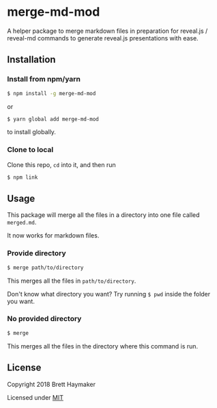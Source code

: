 # merge-md-mod 


A helper package to merge markdown files in preparation for reveal.js / reveal-md commands to generate reveal.js presentations with ease.

## Installation

### Install from npm/yarn

```bash
$ npm install -g merge-md-mod
```

or

```bash
$ yarn global add merge-md-mod
```

to install globally.

### Clone to local

Clone this repo, `cd` into it, and then run

```bash
$ npm link
```

## Usage

This package will merge all the files in a directory into one file called `merged.md`.

It now works for markdown files.

### Provide directory

```bash
$ merge path/to/directory
```

This merges all the files in `path/to/directory`.

Don't know what directory you want? Try running `$ pwd` inside the folder you want.

### No provided directory

```bash
$ merge
```

This merges all the files in the directory where this command is run.

## License

Copyright 2018 Brett Haymaker

Licensed under [MIT](./license)
